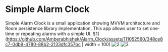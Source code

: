 # Simple Alarm Clock
Simple Alarm Clock is a small application showing MVVM architecture and Room persistence library implementation.
This app allows user to set one-time or repeating alarms with a simple UI.
![1](https://github.com/Amberabhishek/Alarm_Clock/assets/111052560/348ce8c7-0db9-4780-88b2-2133dfc357bc | width = 100)
![2](https://github.com/Amberabhishek/Alarm_Clock/assets/111052560/99707956-01e6-407e-b8c2-377c785fdd12)
![3](https://github.com/Amberabhishek/Alarm_Clock/assets/111052560/634e855a-3d86-4134-aa77-ea27aa56ce33)

